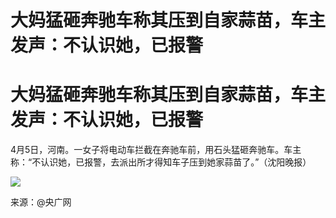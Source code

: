 # 大妈猛砸奔驰车称其压到自家蒜苗，车主发声：不认识她，已报警

# 大妈猛砸奔驰车称其压到自家蒜苗，车主发声：不认识她，已报警

4月5日，河南。一女子将电动车拦截在奔驰车前，用石头猛砸奔驰车。车主称：“不认识她，已报警，去派出所才得知车子压到她家蒜苗了。”（沈阳晚报）

![](https://inews.gtimg.com/om_bt/OYhZiogh_GzdWY_TO0cyJseym0WneJbMIDxgu9ItrGkIoAA/1000)

来源：@央广网

